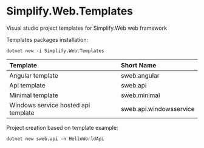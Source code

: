 # Simplify.Web.Templates

Visual studio project templates for Simplify.Web web framework

Templates packages installation:

```console
dotnet new -i Simplify.Web.Templates
```
| Template | Short Name |
| :------ | :------ |
| Angular template | sweb.angular |
| Api template | sweb.api |
| Minimal template | sweb.minimal |
| Windows service hosted api template | sweb.api.windowsservice |

Project creation based on template example:

```console
dotnet new sweb.api -n HelloWorldApi
```

